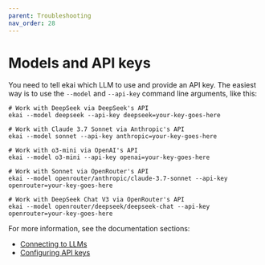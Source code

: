 ```yaml
---
parent: Troubleshooting
nav_order: 28
---
```


# Models and API keys

You need to tell ekai which LLM to use and provide an API key.
The easiest way is to use the `--model` and `--api-key`
command line arguments, like this:

```
# Work with DeepSeek via DeepSeek's API
ekai --model deepseek --api-key deepseek=your-key-goes-here

# Work with Claude 3.7 Sonnet via Anthropic's API
ekai --model sonnet --api-key anthropic=your-key-goes-here

# Work with o3-mini via OpenAI's API
ekai --model o3-mini --api-key openai=your-key-goes-here

# Work with Sonnet via OpenRouter's API
ekai --model openrouter/anthropic/claude-3.7-sonnet --api-key openrouter=your-key-goes-here

# Work with DeepSeek Chat V3 via OpenRouter's API
ekai --model openrouter/deepseek/deepseek-chat --api-key openrouter=your-key-goes-here
```

For more information, see the documentation sections:

- [Connecting to LLMs](https://ekai.chat/docs/llms.html)
- [Configuring API keys](https://ekai.chat/docs/config/api-keys.html)
